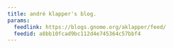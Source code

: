 ```yaml
---
title: andré klapper's blog.
params:
  feedlink: https://blogs.gnome.org/aklapper/feed/
  feedid: a8bb10fcad9bc112d4e745364c57bbf4
---
```

